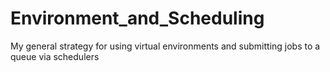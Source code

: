 # Environment_and_Scheduling
My general strategy for using virtual environments and submitting jobs to a queue via schedulers
